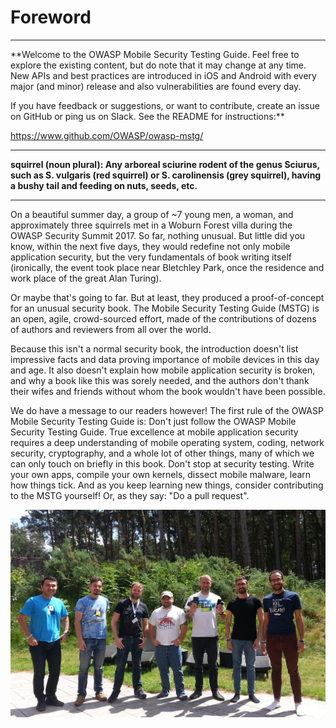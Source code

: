 # Foreword

---
**Welcome to the OWASP Mobile Security Testing Guide. Feel free to explore the existing content, but do note  that it may change at any time. New APIs and best practices are introduced in iOS and Android with every major (and minor) release and also vulnerabilities are found every day.

If you have feedback or suggestions, or want to contribute, create an issue on GitHub or ping us on Slack. See the README for instructions:**

https://www.github.com/OWASP/owasp-mstg/

---

**squirrel (noun plural): Any arboreal sciurine rodent of the genus Sciurus, such as S. vulgaris (red squirrel) or S. carolinensis (grey squirrel), having a bushy tail and feeding on nuts, seeds, etc.**

---

On a beautiful summer day, a group of ~7 young men, a woman, and approximately three squirrels met in a Woburn Forest villa during the OWASP Security Summit 2017. So far, nothing unusual. But little did you know, within the next five days, they would redefine not only mobile application security, but the very fundamentals of book writing itself (ironically, the event took place near Bletchley Park, once the residence and work place of the great Alan Turing).

Or maybe that's going to far. But at least, they produced a proof-of-concept for an unusual security book. The Mobile Security Testing Guide (MSTG) is an open, agile, crowd-sourced effort, made of the contributions of dozens of authors and reviewers from all over the world.

Because this isn't a normal security book, the introduction doesn't list impressive facts and data proving importance of mobile devices in this day and age. It also doesn't explain how mobile application security is broken, and why a book like this was sorely needed, and the authors don't thank their wifes and friends without whom the book wouldn't have been possible.

We do have a message to our readers however! The first rule of the OWASP Mobile Security Testing Guide is: Don't just follow the OWASP Mobile Security Testing Guide. True excellence at mobile application security requires a deep understanding of mobile operating system, coding, network security, cryptography, and a whole lot of other things, many of which we can only touch on briefly in this book. Don't stop at security testing. Write your own apps, compile your own kernels, dissect mobile malware, learn how things tick. And as you keep learning new things, consider contributing to the MSTG yourself! Or, as they say: "Do a pull request".

![Summit Team](Images/summit-team.jpg)
